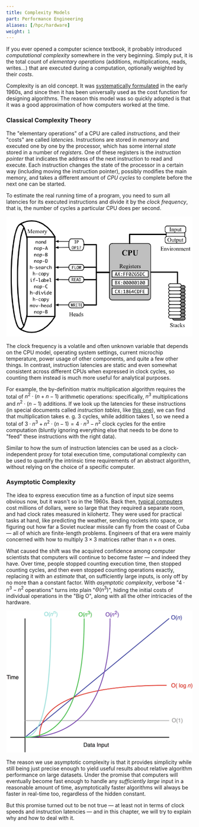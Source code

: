 ```yaml
---
title: Complexity Models
part: Performance Engineering
aliases: [/hpc/hardware]
weight: 1
---
```


If you ever opened a computer science textbook, it probably introduced *computational complexity* somewhere in the very beginning. Simply put, it is the total count of *elementary operations* (additions, multiplications, reads, writes…) that are executed during a computation, optionally weighted by their *costs*.

Complexity is an old concept. It was [systematically formulated](http://www.cs.albany.edu/~res/comp_complexity_ams_1965.pdf) in the early 1960s, and since then it has been universally used as the cost function for designing algorithms. The reason this model was so quickly adopted is that it was a good approximation of how computers worked at the time.

### Classical Complexity Theory

The "elementary operations" of a CPU are called *instructions*, and their "costs" are called *latencies*. Instructions are stored in *memory* and executed one by one by the processor, which has some internal *state* stored in a number of *registers*. One of these registers is the *instruction pointer* that indicates the address of the next instruction to read and execute. Each instruction changes the state of the processor in a certain way (including moving the instruction pointer), possibly modifies the main memory, and takes a different amount of *CPU cycles* to complete before the next one can be started.

To estimate the real running time of a program, you need to sum all latencies for its executed instructions and divide it by the *clock frequency*, that is, the number of cycles a particular CPU does per second. 

![](img/cpu.png)

The clock frequency is a volatile and often unknown variable that depends on the CPU model, operating system settings, current microchip temperature, power usage of other components, and quite a few other things. In contrast, instruction latencies are static and even somewhat consistent across different CPUs when expressed in clock cycles, so counting them instead is much more useful for analytical purposes.

For example, the by-definition matrix multiplication algorithm requires the total of $n^2 \cdot (n + n - 1)$ arithmetic operations: specifically, $n^3$ multiplications and $n^2 \cdot (n - 1)$ additions. If we look up the latencies for these instructions (in special documents called *instruction tables*, like [this one](https://www.agner.org/optimize/instruction_tables.pdf)), we can find that multiplication takes e. g. 3 cycles, while addition takes 1, so we need a total of $3 \cdot n^3 + n^2 \cdot (n - 1) = 4 \cdot n^3 - n^2$ clock cycles for the entire computation (bluntly ignoring everything else that needs to be done to "feed" these instructions with the right data).

Similar to how the sum of instruction latencies can be used as a clock-independent proxy for total execution time, computational complexity can be used to quantify the intrinsic time requirements of an abstract algorithm, without relying on the choice of a specific computer.

### Asymptotic Complexity

The idea to express execution time as a function of input size seems obvious now, but it wasn't so in the 1960s. Back then, [typical computers](https://en.wikipedia.org/wiki/CDC_1604) cost millions of dollars, were so large that they required a separate room, and had clock rates measured in kilohertz. They were used for practical tasks at hand, like predicting the weather, sending rockets into space, or figuring out how far a Soviet nuclear missile can fly from the coast of Cuba — all of which are finite-length problems. Engineers of that era were mainly concerned with how to multiply $3 \times 3$ matrices rather than $n \times n$ ones.

What caused the shift was the acquired confidence among computer scientists that computers will continue to become faster — and indeed they have. Over time, people stopped counting execution time, then stopped counting cycles, and then even stopped counting operations exactly, replacing it with an *estimate* that, on sufficiently large inputs, is only off by no more than a constant factor. With *asymptotic complexity*, verbose "$4 \cdot n^3 - n^2$ operations" turns into plain "$\Theta(n^3)$", hiding the initial costs of individual operations in the "Big O", along with all the other intricacies of the hardware.

![](img/complexity.jpg)

The reason we use asymptotic complexity is that it provides simplicity while still being just precise enough to yield useful results about relative algorithm performance on large datasets. Under the promise that computers will eventually become fast enough to handle any *sufficiently large* input in a reasonable amount of time, asymptotically faster algorithms will always be faster in real-time too, regardless of the hidden constant.

But this promise turned out to be not true — at least not in terms of clock speeds and instruction latencies — and in this chapter, we will try to explain why and how to deal with it.
